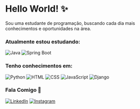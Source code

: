 
<!--
**annanrod/annanrod** is a ✨ _special_ ✨ repository because its `README.md` (this file) appears on your GitHub profile.

Here are some ideas to get you started:

- 🔭 I’m currently working on ...
- 🌱 I’m currently learning ...
- 👯 I’m looking to collaborate on ...
- 🤔 I’m looking for help with ...
- 💬 Ask me about ...
- 📫 How to reach me: ...
- 😄 Pronouns: ...
- ⚡ Fun fact: ...
-->

# Hello World! ✨

Sou uma estudante de programação, buscando cada dia mais conhecimentos e oportunidades na área. 

### Atualmente estou estudando:

![Java](https://img.shields.io/badge/Java-%23ED8B00.svg?logo=openjdk&logoColor=white)
![Spring Boot](https://img.shields.io/badge/Spring%20Boot-6DB33F?logo=springboot&logoColor=fff)

### Tenho conhecimentos em:

![Python](https://img.shields.io/badge/Python-3776AB?logo=python&logoColor=fff)
![HTML](https://img.shields.io/badge/HTML-%23E34F26.svg?logo=html5&logoColor=white)
![CSS](https://img.shields.io/badge/CSS-1572B6?logo=css3&logoColor=fff)
![JavaScript](https://img.shields.io/badge/JavaScript-F7DF1E?logo=javascript&logoColor=000)
![Django](https://img.shields.io/badge/Django-%23092E20.svg?logo=django&logoColor=white)


### Fala Comigo 💬

[![LinkedIn](https://custom-icon-badges.demolab.com/badge/LinkedIn-0A66C2?logo=linkedin-white&logoColor=fff)](https://www.linkedin.com/in/annafnrodrigues/)
[![Instagram](https://img.shields.io/badge/Instagram-%23E4405F.svg?logo=Instagram&logoColor=white)](https://www.instagram.com/annaxrod)

